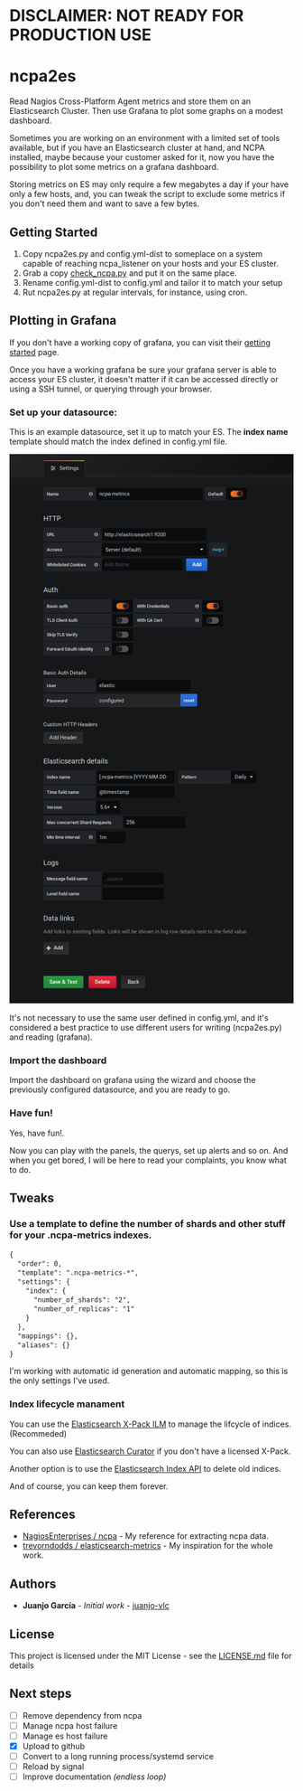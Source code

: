 # DISCLAIMER: NOT READY FOR PRODUCTION USE
# ncpa2es

Read Nagios Cross-Platform Agent metrics and store them on an Elasticsearch Cluster. Then use Grafana to plot some graphs on a modest dashboard.

Sometimes you are working on an environment with a limited set of tools available, but if you have an Elasticsearch cluster at hand, and NCPA installed, maybe because your customer asked for it, now you have the possibility to plot some metrics on a grafana dashboard.

Storing metrics on ES may only require a few megabytes a day if your have only a few hosts, and, you can tweak the script to exclude some metrics if you don't need them and want to save a few bytes.

## Getting Started

1. Copy ncpa2es.py and config.yml-dist to someplace on a system capable of reaching ncpa_listener on your hosts and your ES cluster.
2. Grab a copy [check_ncpa.py](https://github.com/NagiosEnterprises/ncpa/tree/master/client) and put it on the same place.
3. Rename config.yml-dist to config.yml and tailor it to match your setup
4. Rut ncpa2es.py at regular intervals, for instance, using cron.


## Plotting in Grafana

If you don't have a working copy of grafana, you can visit their [getting started](https://grafana.com/docs/grafana/latest/guides/getting_started/) page.

Once you have a working grafana be sure your grafana server is able to access your ES cluster, it doesn't matter if it can be accessed directly or using a SSH tunnel, or querying through your browser.

### Set up your datasource:

This is an example datasource, set it up to match your ES. The **index name** template should match the index defined in config.yml file.

![alt text](./resources/datasource.png "datasource setup"
)

It's not necessary to use the same user defined in config.yml, and it's considered a best practice to use different users for writing (ncpa2es.py) and reading (grafana).

### Import the dashboard

Import the dashboard on grafana using the wizard and choose the previously configured datasource, and you are ready to go.

### Have fun!

Yes, have fun!.

Now you can play with the panels, the querys, set up alerts and so on. And when you get bored, I will be here to read your complaints, you know what to do.

## Tweaks

### Use a template to define the number of shards and other stuff for your .ncpa-metrics indexes.

```
{
  "order": 0,
  "template": ".ncpa-metrics-*",
  "settings": {
    "index": {
      "number_of_shards": "2",
      "number_of_replicas": "1"
    }
  },
  "mappings": {},
  "aliases": {}
}
```
I'm working with automatic id generation and automatic mapping, so this is the only settings I've used.

### Index lifecycle manament

You can use the [Elasticsearch X-Pack ILM](https://www.elastic.co/guide/en/elasticsearch/reference/current/getting-started-index-lifecycle-management.html) to manage the lifcycle of indices. (Recommeded)

You can also use [Elasticsearch Curator](https://www.elastic.co/guide/en/elasticsearch/client/curator/current/index.html) if you don't have a licensed X-Pack.

Another option is to use the [Elasticsearch Index API](https://www.elastic.co/guide/en/elasticsearch/reference/current/indices-delete-index.html) to delete old indices.

And of course, you can keep them forever.


## References

* [NagiosEnterprises / ncpa](https://github.com/NagiosEnterprises/ncpa/tree/master/client) - My reference for extracting ncpa data.
* [trevorndodds / elasticsearch-metrics](https://github.com/trevorndodds/elasticsearch-metrics) - My inspiration for the whole work.


## Authors

* **Juanjo García** - *Initial work* - [juanjo-vlc](https://github.com/juanjo-vlc)

## License

This project is licensed under the MIT License - see the [LICENSE.md](LICENSE.md) file for details

## Next steps
- [ ] Remove dependency from ncpa
- [ ] Manage ncpa host failure
- [ ] Manage es host failure
- [X] Upload to github
- [ ] Convert to a long running process/systemd service
- [ ] Reload by signal
- [ ] Improve documentation *(endless loop)*
